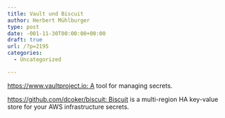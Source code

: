 ```yaml
---
title: Vault und Biscuit
author: Herbert Mühlburger
type: post
date: -001-11-30T00:00:00+00:00
draft: true
url: /?p=2195
categories:
  - Uncategorized

---
```

https://www.vaultproject.io: A tool for managing secrets.

https://github.com/dcoker/biscuit: Biscuit is a multi-region HA key-value store for your AWS infrastructure secrets.